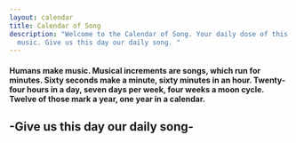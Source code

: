 ```yaml
---
layout: calendar
title: Calendar of Song
description: "Welcome to the Calendar of Song. Your daily dose of this day in
  music. Give us this day our daily song. "
---
```

#### Humans make music. Musical increments are songs, which run for minutes. Sixty seconds make a minute, sixty minutes in an hour. Twenty-four hours in a day, seven days per week, four weeks a moon cycle. Twelve of those mark a year, one year in a calendar.

## \-Give us this day our daily song-
